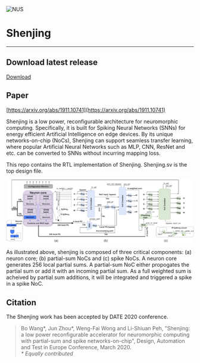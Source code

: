 ![NUS](http://www.nus.edu.sg/images/default-source/base/logo.png)

# Shenjing
-------------------------------------
## Download latest release

[Download](https://github.com/Angela-WangBo/Shenjing-RTL/releases/download/v1.0/Shenjing-RTL-1.0.zip)

## Paper

[https://arxiv.org/abs/1911.10741](https://arxiv.org/abs/1911.10741)

Shenjing is a low power, reconfigurable architecture for neuromorphic computing. Specifically, it is built for Spiking Neural Networks (SNNs) for energy efficient Artificial Intelligence on edge devices. By its unique networks-on-chip (NoCs), Shenjing can support seamless transfer learning, where popular Artificial Neural Networks such as MLP, CNN, ResNet and etc. can be converted to SNNs without incurring mapping loss.

This repo contains the RTL implementation of Shenjing. Shenjing.sv is the top design file.

![Framework](https://raw.githubusercontent.com/Angela-WangBo/Shenjing-RTL/master/framework.png)

As illustrated above, shenjing is composed of three critical components: (a) neuron core; (b) partial-sum NoCs and (c) spike NoCs. A neuron core generates 256 local partial sums. A partial-sum NoC either propogates the partial sum or add it with an incoming partial sum. As a full weighted sum is acheived by partial sum additions, it will be integrated and triggered a spike in a spike NoC.

## Citation
The Shenjing work has been accepted by DATE 2020 conference.
> Bo Wang\*, Jun Zhou\*, Weng-Fai Wong and Li-Shiuan Peh, "Shenjing: a low power reconfigurable accelerator for neuromorphic computing with partial-sum and spike networks-on-chip", Design, Automation and Test in Europe Conference, March 2020.  
*\* Equally contributed*
